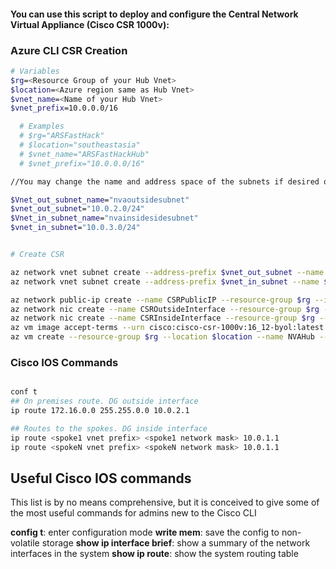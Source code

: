 #### You can use this script to deploy and configure the Central Network Virtual Appliance (Cisco CSR 1000v):

### Azure CLI CSR Creation

```bash
# Variables
$rg=<Resource Group of your Hub Vnet>
$location=<Azure region same as Hub Vnet>
$vnet_name=<Name of your Hub Vnet>
$vnet_prefix=10.0.0.0/16

  # Examples
  # $rg="ARSFastHack"
  # $location="southeastasia"
  # $vnet_name="ARSFastHackHub"
  # $vnet_prefix="10.0.0.0/16"

//You may change the name and address space of the subnets if desired or required. 

$Vnet_out_subnet_name="nvaoutsidesubnet"
$vnet_out_subnet="10.0.2.0/24"
$Vnet_in_subnet_name="nvainsidesidesubnet"
$vnet_in_subnet="10.0.3.0/24"


# Create CSR

az network vnet subnet create --address-prefix $vnet_out_subnet --name $Vnet_out_subnet_name --resource-group $rg --vnet-name $vnet_name
az network vnet subnet create --address-prefix $vnet_in_subnet --name $Vnet_in_subnet_name --resource-group $rg --vnet-name $vnet_name

az network public-ip create --name CSRPublicIP --resource-group $rg --idle-timeout 30 --allocation-method Static
az network nic create --name CSROutsideInterface --resource-group $rg --subnet $Vnet_out_subnet_name --vnet $vnet_name --public-ip-address CSRPublicIP --ip-forwarding true
az network nic create --name CSRInsideInterface --resource-group $rg --subnet $Vnet_in_subnet_name --vnet $vnet_name --ip-forwarding true
az vm image accept-terms --urn cisco:cisco-csr-1000v:16_12-byol:latest
az vm create --resource-group $rg --location $location --name NVAHub --size Standard_D2_v2 --nics CSROutsideInterface CSRInsideInterface  --image cisco:cisco-csr-1000v:16_12-byol:latest --admin-username azureuser --admin-password Msft123Msft123 --no-wait

```


### Cisco IOS Commands

```bash

conf t
## On premises route. DG outside interface
ip route 172.16.0.0 255.255.0.0 10.0.2.1

## Routes to the spokes. DG inside interface
ip route <spoke1 vnet prefix> <spoke1 network mask> 10.0.1.1
ip route <spokeN vnet prefix> <spokeN network mask> 10.0.1.1

```

## Useful Cisco IOS commands

This list is by no means comprehensive, but it is conceived to give some of the most useful commands for admins new to the Cisco CLI

**config t**: enter configuration mode
**write mem**: save the config to non-volatile storage
**show ip interface brief**: show a summary of the network interfaces in the system
**show ip route**: show the system routing table
